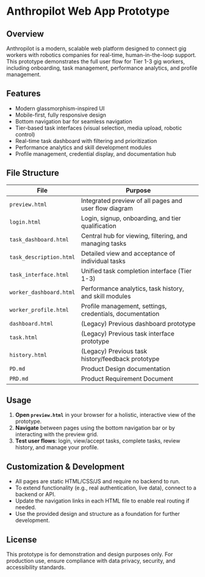 # Anthropilot Web App Prototype

## Overview
Anthropilot is a modern, scalable web platform designed to connect gig workers with robotics companies for real-time, human-in-the-loop support. This prototype demonstrates the full user flow for Tier 1-3 gig workers, including onboarding, task management, performance analytics, and profile management.

## Features
- Modern glassmorphism-inspired UI
- Mobile-first, fully responsive design
- Bottom navigation bar for seamless navigation
- Tier-based task interfaces (visual selection, media upload, robotic control)
- Real-time task dashboard with filtering and prioritization
- Performance analytics and skill development modules
- Profile management, credential display, and documentation hub

## File Structure

| File                   | Purpose                                                      |
|------------------------|--------------------------------------------------------------|
| `preview.html`         | Integrated preview of all pages and user flow diagram        |
| `login.html`           | Login, signup, onboarding, and tier qualification            |
| `task_dashboard.html`  | Central hub for viewing, filtering, and managing tasks       |
| `task_description.html`| Detailed view and acceptance of individual tasks             |
| `task_interface.html`  | Unified task completion interface (Tier 1-3)                 |
| `worker_dashboard.html`| Performance analytics, task history, and skill modules       |
| `worker_profile.html`  | Profile management, settings, credentials, documentation     |
| `dashboard.html`       | (Legacy) Previous dashboard prototype                        |
| `task.html`            | (Legacy) Previous task interface prototype                   |
| `history.html`         | (Legacy) Previous task history/feedback prototype            |
| `PD.md`                | Product Design documentation                                 |
| `PRD.md`               | Product Requirement Document                                 |

## Usage
1. **Open `preview.html`** in your browser for a holistic, interactive view of the prototype.
2. **Navigate** between pages using the bottom navigation bar or by interacting with the preview grid.
3. **Test user flows**: login, view/accept tasks, complete tasks, review history, and manage your profile.

## Customization & Development
- All pages are static HTML/CSS/JS and require no backend to run.
- To extend functionality (e.g., real authentication, live data), connect to a backend or API.
- Update the navigation links in each HTML file to enable real routing if needed.
- Use the provided design and structure as a foundation for further development.

## License
This prototype is for demonstration and design purposes only. For production use, ensure compliance with data privacy, security, and accessibility standards.